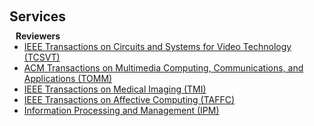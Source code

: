 <h1 id="services"></h1>

<h2 style="margin: 60px 0px 10px;">Services</h2>

<h4 style="margin:0 10px 0;">Reviewers</h4>

<ul style="margin:0 0 20px;">
  <li><a href="https://ieeexplore.ieee.org/xpl/RecentIssue.jsp?punumber=76"><autocolor>IEEE Transactions on Circuits and Systems for Video Technology (TCSVT)</autocolor></a></li>
  <li><a href="https://dl.acm.org/journal/tomm"><autocolor>ACM Transactions on Multimedia Computing, Communications, and Applications (TOMM)</autocolor></a></li>
  <li><a href="https://ieeexplore.ieee.org/xpl/RecentIssue.jsp?punumber=42"><autocolor>IEEE Transactions on Medical Imaging (TMI)</autocolor></a></li>
  <li><a href="https://ieeexplore.ieee.org/xpl/RecentIssue.jsp?punumber=5165369"><autocolor>IEEE Transactions on Affective Computing (TAFFC)</autocolor></a></li>
  <li><a href="https://www.sciencedirect.com/journal/information-processing-and-management"><autocolor>Information Processing and Management (IPM)</autocolor></a></li>
</ul>
